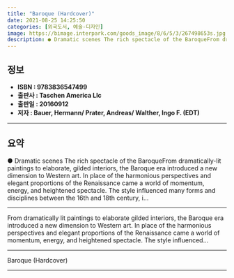 ```yaml
---
title: "Baroque (Hardcover)"
date: 2021-08-25 14:25:50
categories: [외국도서, 예술-디자인]
image: https://bimage.interpark.com/goods_image/8/6/5/3/267498653s.jpg
description: ● Dramatic scenes The rich spectacle of the BaroqueFrom dramatically-lit paintings to elaborate, gilded interiors, the Baroque era introduced a new dimension t
---
```


## **정보**

- **ISBN : 9783836547499**
- **출판사 : Taschen America Llc**
- **출판일 : 20160912**
- **저자 : Bauer, Hermann/ Prater, Andreas/ Walther, Ingo F. (EDT)**

------



## **요약**

●  Dramatic scenes The rich spectacle of the BaroqueFrom dramatically-lit paintings to elaborate, gilded interiors, the Baroque era introduced a new dimension to Western art. In place of the harmonious perspectives and elegant proportions of the Renaissance came a world of momentum, energy, and heightened spectacle. The style influenced many forms and disciplines between the 16th and 18th century, i...

------

From dramatically lit paintings to elaborate gilded interiors, the Baroque era introduced a new dimension to Western art. In place of the harmonious perspectives and elegant proportions of the Renaissance came a world of momentum, energy, and heightened spectacle. The style influenced... 

------


Baroque (Hardcover) 

------


